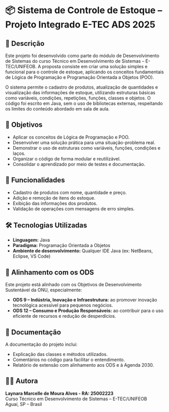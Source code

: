# 📦 Sistema de Controle de Estoque – Projeto Integrado E-TEC ADS 2025

## 📝 Descrição

Este projeto foi desenvolvido como parte do módulo de Desenvolvimento de Sistemas do curso Técnico em Desenvolvimento de Sistemas – E-TEC/UNIFEOB. A proposta consiste em criar uma solução simples e funcional para o controle de estoque, aplicando os conceitos fundamentais de Lógica de Programação e Programação Orientada a Objetos (POO).

O sistema permite o cadastro de produtos, atualização de quantidades e visualização das informações de estoque, utilizando estruturas básicas como variáveis, condições, repetições, funções, classes e objetos. O código foi escrito em Java, sem o uso de bibliotecas externas, respeitando os limites do conteúdo abordado em sala de aula.

## 🎯 Objetivos

- Aplicar os conceitos de Lógica de Programação e POO.
- Desenvolver uma solução prática para uma situação-problema real.
- Demonstrar o uso de estruturas como variáveis, funções, condições e laços.
- Organizar o código de forma modular e reutilizável.
- Consolidar o aprendizado por meio de testes e documentação.

## 🚀 Funcionalidades

- Cadastro de produtos com nome, quantidade e preço.
- Adição e remoção de itens do estoque.
- Exibição das informações dos produtos.
- Validação de operações com mensagens de erro simples.

## 🛠️ Tecnologias Utilizadas

- **Linguagem:** Java
- **Paradigma:** Programação Orientada a Objetos
- **Ambiente de desenvolvimento:** Qualquer IDE Java (ex: NetBeans, Eclipse, VS Code)

## 🌱 Alinhamento com os ODS

Este projeto está alinhado com os Objetivos de Desenvolvimento Sustentável da ONU, especialmente:

- **ODS 9 – Indústria, Inovação e Infraestrutura:** ao promover inovação tecnológica acessível para pequenos negócios.
- **ODS 12 – Consumo e Produção Responsáveis:** ao contribuir para o uso eficiente de recursos e redução de desperdícios.

## 📄 Documentação

A documentação do projeto inclui:

- Explicação das classes e métodos utilizados.
- Comentários no código para facilitar o entendimento.
- Relatório de extensão com alinhamento aos ODS e à Agenda 2030.

## 👩‍💻 Autora

**Laynara Marcelle de Moura Alves - RA: 25002223**  
Curso Técnico em Desenvolvimento de Sistemas – E-TEC/UNIFEOB  
Aguaí, SP – Brasil

